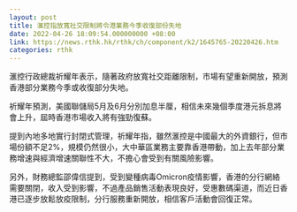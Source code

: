 ```yaml
---
layout: post
title: 滙控指放寬社交限制將令港業務今季收復部份失地
date: 2022-04-26 18:09:54.000000000 +08:00
link: https://news.rthk.hk/rthk/ch/component/k2/1645765-20220426.htm
categories: rthk
---
```


滙控行政總裁祈耀年表示，隨著政府放寬社交距離限制，市場有望重新開放，預測香港部分業務今季或收復部分失地。

祈耀年預測，美國聯儲局5月及6月分別加息半厘，相信未來幾個季度港元拆息將會上升，屆時香港市場收入將有強勁復蘇。

提到內地多地實行封閉式管理，祈耀年指，雖然滙控是中國最大的外資銀行，但市場份額不足2%，規模仍然很小，大中華區業務主要靠香港帶動，加上去年部分業務增速與經濟增速關聯性不大，不擔心會受到有關風險影響。

另外，財務總監邵偉信提到，受到變種病毒Omicron疫情影響，香港的分行網絡需要關閉，收入受到影響，不過產品銷售活動表現良好，受惠數碼渠道，而近日香港已逐步放鬆放疫限制，分行服務重新開放，相信客戶活動會回復正常。
